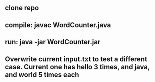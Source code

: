 clone repo
-
compile: javac WordCounter.java
-
run: java -jar WordCounter.jar
-
Overwrite current input.txt to test a different case. Current one has hello 3 times, and java, and world 5 times each
-
